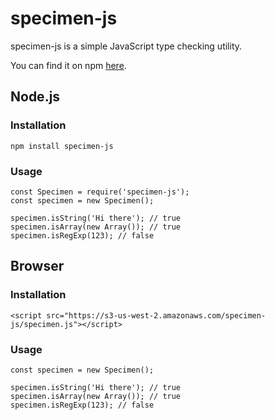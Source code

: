 # specimen-js

specimen-js is a simple JavaScript type checking utility.

You can find it on npm [here](https://www.npmjs.com/package/specimen-js).

## Node.js

### Installation

```
npm install specimen-js
```

### Usage

```
const Specimen = require('specimen-js');
const specimen = new Specimen();

specimen.isString('Hi there'); // true
specimen.isArray(new Array()); // true
specimen.isRegExp(123); // false
```

## Browser

### Installation

```
<script src="https://s3-us-west-2.amazonaws.com/specimen-js/specimen.js"></script>
```

### Usage

```
const specimen = new Specimen();

specimen.isString('Hi there'); // true
specimen.isArray(new Array()); // true
specimen.isRegExp(123); // false
```
